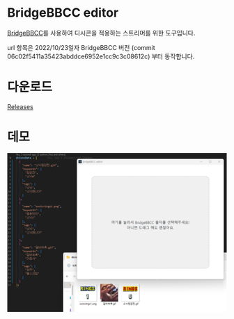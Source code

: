 # BridgeBBCC editor

[BridgeBBCC](https://github.com/krynen/BridgeBBCC)를 사용하여 디시콘을 적용하는 스트리머를 위한 도구입니다.

url 항목은 2022/10/23일자 BridgeBBCC 버전 (commit 06c02f5411a35423abddce6952e1cc9c3c08612c) 부터 동작합니다.

# 다운로드

[Releases](https://github.com/drowsy-probius/BridgeBBCC-editor/releases)

# 데모

![demo](./img/demo.webp)
